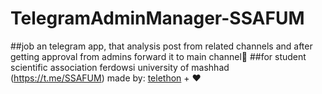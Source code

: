 # TelegramAdminManager-SSAFUM 
##job
an telegram app, that analysis post from related channels 
and after getting approval from admins forward it to main channel🤠
##for
student scientific association ferdowsi university of mashhad (https://t.me/SSAFUM)
made by: [telethon](https://github.com/LonamiWebs/Telethon/blob/master/readthedocs/index.rst) + ❤
